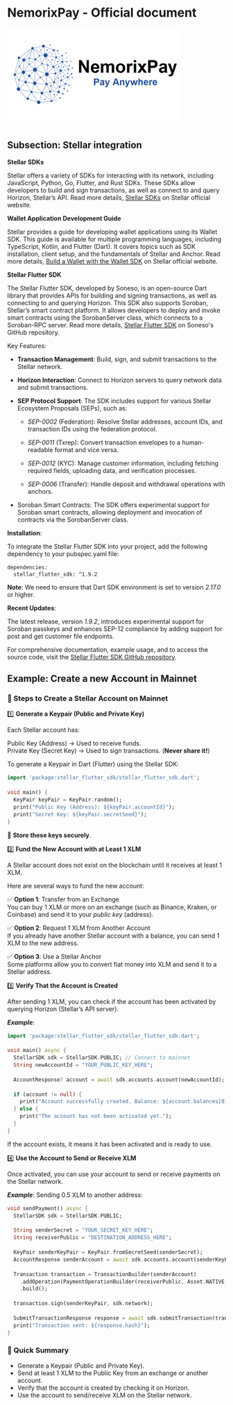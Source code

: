 # NemorixPay - Official document

<p align="left"></p>

<p align="left">
  <img src="https://github.com/nemorixpay/NemorixPay-Readme/blob/main/img/Logo%20Nemorix.png" width="400" title="NemorixPay logo">
</p>

## Subsection: Stellar integration

**Stellar SDKs**

Stellar offers a variety of SDKs for interacting with its network, including JavaScript, Python, Go, Flutter, and Rust SDKs. These SDKs allow developers to build and sign transactions, as well as connect to and query Horizon, Stellar’s API. Read more details, [Stellar SDKs](https://developers.stellar.org/docs/tools/sdks) on Stellar official website.

**Wallet Application Development Guide**

Stellar provides a guide for developing wallet applications using its Wallet SDK. This guide is available for multiple programming languages, including TypeScript, Kotlin, and Flutter (Dart). It covers topics such as SDK installation, client setup, and the fundamentals of Stellar and Anchor. Read more details, [Build a Wallet with the Wallet SDK](https://developers.stellar.org/docs/category/build-a-wallet-with-the-wallet-sdk) on Stellar official website.

**Stellar Flutter SDK**

The Stellar Flutter SDK, developed by Soneso, is an open-source Dart library that provides APIs for building and signing transactions, as well as connecting to and querying Horizon. This SDK also supports Soroban, Stellar’s smart contract platform. It allows developers to deploy and invoke smart contracts using the SorobanServer class, which connects to a Soroban-RPC server. Read more details, [Stellar Flutter SDK](https://github.com/Soneso/stellar_flutter_sdk) on Soneso's GitHub repository.

Key Features:

* **Transaction Management**: Build, sign, and submit transactions to the Stellar network.

* **Horizon Interaction**: Connect to Horizon servers to query network data and submit transactions.

* **SEP Protocol Support**: The SDK includes support for various Stellar Ecosystem Proposals (SEPs), such as:

  * *SEP-0002* (Federation): Resolve Stellar addresses, account IDs, and transaction IDs using the federation protocol. 

  * *SEP-0011* (Txrep): Convert transaction envelopes to a human-readable format and vice versa. 

  * *SEP-0012* (KYC): Manage customer information, including fetching required fields, uploading data, and verification processes. 

  * *SEP-0006* (Transfer): Handle deposit and withdrawal operations with anchors. 

* Soroban Smart Contracts: The SDK offers experimental support for Soroban smart contracts, allowing deployment and invocation of contracts via the SorobanServer class.

**Installation**:

To integrate the Stellar Flutter SDK into your project, add the following dependency to your pubspec.yaml file:

```
dependencies:
  stellar_flutter_sdk: ^1.9.2
```

**Note**: We need to ensure that Dart SDK environment is set to version *2.17.0* or higher. 

**Recent Updates**:

The latest release, version *1.9.2*, introduces experimental support for Soroban passkeys and enhances SEP-12 compliance by adding support for post and get customer file endpoints. 

For comprehensive documentation, example usage, and to access the source code, visit the [Stellar Flutter SDK GitHub repository](https://github.com/Soneso/stellar_flutter_sdk).

## Example: Create a new Account in Mainnet

### 📌 Steps to Create a Stellar Account on Mainnet

1️⃣ **Generate a Keypair (Public and Private Key)**

Each Stellar account has:

Public Key (Address) → Used to receive funds.  
Private Key (Secret Key) → Used to sign transactions. (**Never share it!**)  

To generate a Keypair in Dart (Flutter) using the Stellar SDK:  

```dart
import 'package:stellar_flutter_sdk/stellar_flutter_sdk.dart';

void main() {
  KeyPair keyPair = KeyPair.random();
  print("Public Key (Address): ${keyPair.accountId}");
  print("Secret Key: ${keyPair.secretSeed}");
}
```
🔹 **Store these keys securely**.  

2️⃣ **Fund the New Account with at Least 1 XLM**

A Stellar account does not exist on the blockchain until it receives at least 1 XLM.

Here are several ways to fund the new account:

✅ **Option 1**: Transfer from an Exchange  
You can buy 1 XLM or more on an exchange (such as Binance, Kraken, or Coinbase) and send it to your *public key* (address).

✅ **Option 2**: Request 1 XLM from Another Account  
If you already have another Stellar account with a balance, you can send 1 XLM to the new address.

✅ **Option 3**: Use a Stellar Anchor  
Some platforms allow you to convert fiat money into XLM and send it to a Stellar address.

3️⃣ **Verify That the Account is Created**

After sending 1 XLM, you can check if the account has been activated by querying Horizon (Stellar’s API server).

**_Example_**:

```dart
import 'package:stellar_flutter_sdk/stellar_flutter_sdk.dart';

void main() async {
  StellarSDK sdk = StellarSDK.PUBLIC; // Connect to mainnet
  String newAccountId = "YOUR_PUBLIC_KEY_HERE";

  AccountResponse? account = await sdk.accounts.account(newAccountId);

  if (account != null) {
    print("Account successfully created. Balance: ${account.balances[0].balance} XLM");
  } else {
    print("The account has not been activated yet.");
  }
}
```  
If the account exists, it means it has been activated and is ready to use.

4️⃣ **Use the Account to Send or Receive XLM**

Once activated, you can use your account to send or receive payments on the Stellar network.

**_Example_**: Sending 0.5 XLM to another address:

```dart
void sendPayment() async {
  StellarSDK sdk = StellarSDK.PUBLIC;

  String senderSecret = "YOUR_SECRET_KEY_HERE";
  String receiverPublic = "DESTINATION_ADDRESS_HERE";

  KeyPair senderKeyPair = KeyPair.fromSecretSeed(senderSecret);
  AccountResponse senderAccount = await sdk.accounts.account(senderKeyPair.accountId);

  Transaction transaction = TransactionBuilder(senderAccount)
    .addOperation(PaymentOperationBuilder(receiverPublic, Asset.NATIVE, "0.5").build())
    .build();

  transaction.sign(senderKeyPair, sdk.network);

  SubmitTransactionResponse response = await sdk.submitTransaction(transaction);
  print("Transaction sent: ${response.hash}");
}
```

### 📌 Quick Summary

* Generate a Keypair (Public and Private Key).
* Send at least 1 XLM to the Public Key from an exchange or another account.
* Verify that the account is created by checking it on Horizon.
* Use the account to send/receive XLM on the Stellar network.
